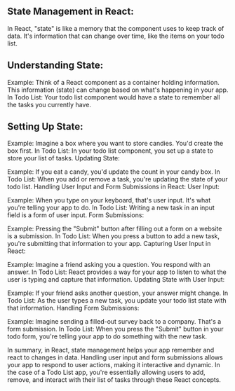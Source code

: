 ## State Management in React:
In React, "state" is like a memory that the component uses to keep track of data. It's information that can change over time, like the items on your todo list.

## Understanding State:

Example:
Think of a React component as a container holding information. This information (state) can change based on what's happening in your app.
In Todo List:
Your todo list component would have a state to remember all the tasks you currently have.

## Setting Up State:
Example:
Imagine a box where you want to store candies. You'd create the box first.
In Todo List:
In your todo list component, you set up a state to store your list of tasks.
Updating State:

Example:
If you eat a candy, you'd update the count in your candy box.
In Todo List:
When you add or remove a task, you're updating the state of your todo list.
Handling User Input and Form Submissions in React:
User Input:

Example:
When you type on your keyboard, that's user input. It's what you're telling your app to do.
In Todo List:
Writing a new task in an input field is a form of user input.
Form Submissions:

Example:
Pressing the "Submit" button after filling out a form on a website is a submission.
In Todo List:
When you press a button to add a new task, you're submitting that information to your app.
Capturing User Input in React:

Example:
Imagine a friend asking you a question. You respond with an answer.
In Todo List:
React provides a way for your app to listen to what the user is typing and capture that information.
Updating State with User Input:

Example:
If your friend asks another question, your answer might change.
In Todo List:
As the user types a new task, you update your todo list state with that information.
Handling Form Submissions:

Example:
Imagine sending a filled-out survey back to a company. That's a form submission.
In Todo List:
When you press the "Submit" button in your todo form, you're telling your app to do something with the new task.

In summary, in React, state management helps your app remember and react to changes in data. Handling user input and form submissions allows your app to respond to user actions, making it interactive and dynamic. In the case of a Todo List app, you're essentially allowing users to add, remove, and interact with their list of tasks through these React concepts.